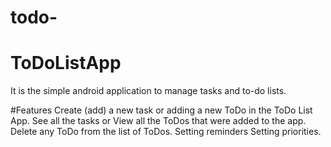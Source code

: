 # todo-
<h1>ToDoListApp</h1>
It is the simple android application to manage tasks and to-do lists.


#Features
Create (add) a new task or adding a new ToDo in the ToDo List App.
See all the tasks or View all the ToDos that were added to the app.
Delete any ToDo from the list of ToDos.
Setting reminders 
Setting priorities.

